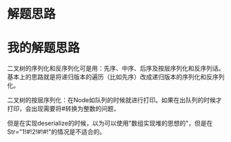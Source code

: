 # 解题思路

# 我的解题思路
二叉树的序列化和反序列化可是用：先序、中序、后序及按层序列化和反序列话。
基本上的思路就是将递归版本的遍历（比如先序）改成递归版本的序列化和反序列化。

二叉树的按层序列化：在Node如队列的时候就进行打印。如果在出队列的时候才打印，会出现需要将#转换为整数的问题，

但是在实现deserialize的时候，以为可以使用"数组实现堆的思想的"，但是在Str="1!#!2!#!#!"的情况是不适合的。
